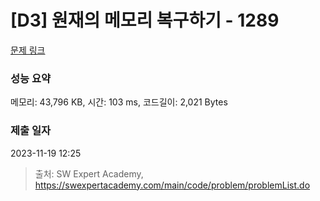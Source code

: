 # [D3] 원재의 메모리 복구하기 - 1289 

[문제 링크](https://swexpertacademy.com/main/code/problem/problemDetail.do?contestProbId=AV19AcoKI9sCFAZN) 

### 성능 요약

메모리: 43,796 KB, 시간: 103 ms, 코드길이: 2,021 Bytes

### 제출 일자

2023-11-19 12:25



> 출처: SW Expert Academy, https://swexpertacademy.com/main/code/problem/problemList.do